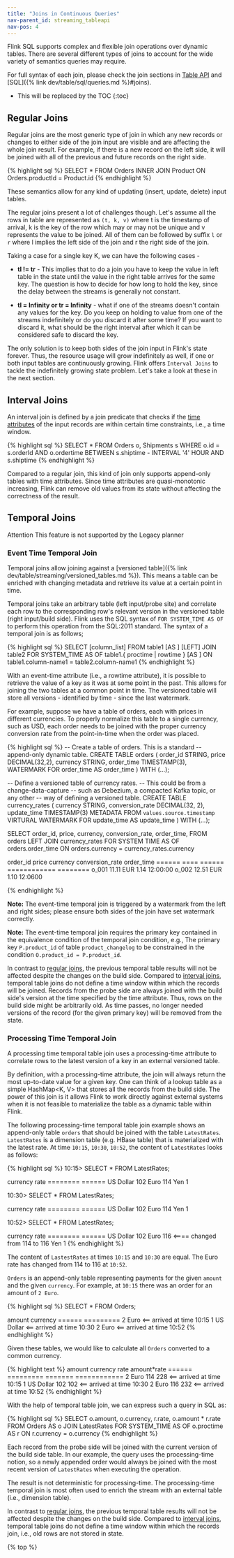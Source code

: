 ```yaml
---
title: "Joins in Continuous Queries"
nav-parent_id: streaming_tableapi
nav-pos: 4
---
```

<!--
Licensed to the Apache Software Foundation (ASF) under one
or more contributor license agreements.  See the NOTICE file
distributed with this work for additional information
regarding copyright ownership.  The ASF licenses this file
to you under the Apache License, Version 2.0 (the
"License"); you may not use this file except in compliance
with the License.  You may obtain a copy of the License at

  http://www.apache.org/licenses/LICENSE-2.0

Unless required by applicable law or agreed to in writing,
software distributed under the License is distributed on an
"AS IS" BASIS, WITHOUT WARRANTIES OR CONDITIONS OF ANY
KIND, either express or implied.  See the License for the
specific language governing permissions and limitations
under the License.
-->

Flink SQL supports complex and flexible join operations over dynamic tables. 
There are several different types of joins to account for the wide variety of semantics queries may require. 

For full syntax of each join, please check the join sections in [Table API](../tableApi.html#joins) and [SQL]({% link dev/table/sql/queries.md %}#joins).

* This will be replaced by the TOC
{:toc}

Regular Joins
-------------

Regular joins are the most generic type of join in which any new records or changes to either side of the join input are visible and are affecting the whole join result.
For example, if there is a new record on the left side, it will be joined with all of the previous and future records on the right side.

{% highlight sql %}
SELECT * FROM Orders
INNER JOIN Product
ON Orders.productId = Product.id
{% endhighlight %}

These semantics allow for any kind of updating (insert, update, delete) input tables.

The regular joins present a lot of challenges though. Let's assume all the rows in table are represented as `(t, k, v)` where t is the timestamp of arrival, k is the key of the row which may or may not be unique and v represents the value to be joined. All of them can be followed by suffix `l` or `r` where l implies the left side of the join and r the right side of the join.

Taking a case for a single key K, we can have the following cases - 
* **tl != tr** - This implies that to do a join you have to keep the value in left table in the state until the value in the right table arrives for the same key. The question is how to decide for how long to hold the key, since the delay between the streams is generally not constant.

* **tl = Infinity or tr = Infinity**  - what if one of the streams doesn't contain any values for the key. Do you keep on holding to value from one of the streams indefinitely or do you discard it after some time? If you want to discard it, what should be the right interval after which it can be considered safe to discard the key.

The only solution is to keep both sides of the join input in Flink's state forever.
Thus, the resource usage will grow indefinitely as well, if one or both input tables are continuously growing. 
Flink offers `Interval Joins` to tackle the indefinitely growing state problem. Let's take a look at these in the next section.

Interval Joins
--------------

An interval join is defined by a join predicate that checks if the [time attributes](time_attributes.html) of the input
records are within certain time constraints, i.e., a time window.

{% highlight sql %}
SELECT *
FROM
  Orders o,
  Shipments s
WHERE o.id = s.orderId AND
      o.ordertime BETWEEN s.shiptime - INTERVAL '4' HOUR AND s.shiptime
{% endhighlight %}

Compared to a regular join, this kind of join only supports append-only tables with time attributes.
Since time attributes are quasi-monotonic increasing, Flink can remove old values from its state without affecting the correctness of the result.

Temporal Joins
--------------
<span class="label label-danger">Attention</span> This feature is not supported by the Legacy planner

### Event Time Temporal Join

Temporal joins allow joining against a [versioned table]({% link dev/table/streaming/versioned_tables.md %}).
This means a table can be enriched with changing metadata and retrieve its value at a certain point in time. 

Temporal joins take an arbitrary table (left input/probe site) and correlate each row to the corresponding row's relevant version in the versioned table (right input/build side). 
Flink uses the SQL syntax of `FOR SYSTEM_TIME AS OF` to perform this operation from the SQL:2011 standard. 
The syntax of a temporal join is as follows;

{% highlight sql %}
SELECT [column_list]
FROM table1 [AS <alias1>]
[LEFT] JOIN table2 FOR SYSTEM_TIME AS OF table1.{ proctime | rowtime } [AS <alias2>]
ON table1.column-name1 = table2.column-name1
{% endhighlight %}

With an event-time attribute (i.e., a rowtime attribute), it is possible to retrieve the value of a key as it was at some point in the past. 
This allows for joining the two tables at a common point in time. 
The versioned table will store all versions - identified by time - since the last watermark. 

For example, suppose we have a table of orders, each with prices in different currencies.
To properly normalize this table to a single currency, such as USD, each order needs to be joined with the proper currency conversion rate from the point-in-time when the order was placed. 

{% highlight sql %}
-- Create a table of orders. This is a standard
-- append-only dynamic table.
CREATE TABLE orders (
    order_id    STRING,
    price       DECIMAL(32,2),
    currency    STRING,
    order_time  TIMESTAMP(3),
    WATERMARK FOR order_time AS order_time
) WITH (...);

-- Define a versioned table of currency rates. 
-- This could be from a change-data-capture
-- such as Debezium, a compacted Kafka topic, or any other
-- way of defining a versioned table. 
CREATE TABLE currency_rates (
    currency STRING,
    conversion_rate DECIMAL(32, 2),
    update_time TIMESTAMP(3) METADATA FROM `values.source.timestamp` VIRTURAL
    WATERMARK FOR update_time AS update_time
) WITH (...);

SELECT 
     order_id,
     price,
     currency,
     conversion_rate,
     order_time,
FROM orders
LEFT JOIN currency_rates FOR SYSTEM TIME AS OF orders.order_time
ON orders.currency = currency_rates.currency

order_id price currency conversion_rate  order_time
====== ==== ======  ============  ========
o_001    11.11  EUR        1.14                    12:00:00
o_002    12.51  EUR        1.10                    12:0600

{% endhighlight %}

**Note:** The event-time temporal join is triggered by a watermark from the left and right sides; please ensure both sides of the join have set watermark correctly.

**Note:** The event-time temporal join requires the primary key contained in the equivalence condition of the temporal join condition, e.g., The primary key `P.product_id` of table `product_changelog` to be constrained in the condition `O.product_id = P.product_id`.

In contrast to [regular joins](#regular-joins), the previous temporal table results will not be affected despite the changes on the build side.
Compared to [interval joins](#interval-joins), temporal table joins do not define a time window within which the records will be joined.
Records from the probe side are always joined with the build side's version at the time specified by the time attribute. Thus, rows on the build side might be arbitrarily old.
As time passes,  no longer needed versions of the record (for the given primary key) will be removed from the state.

### Processing Time Temporal Join

A processing time temporal table join uses a processing-time attribute to correlate rows to the latest version of a key in an external versioned table. 

By definition, with a processing-time attribute, the join will always return the most up-to-date value for a given key. One can think of a lookup table as a simple HashMap<K, V> that stores all the records from the build side.
The power of this join is it allows Flink to work directly against external systems when it is not feasible to materialize the table as a dynamic table within Flink. 

The following processing-time temporal table join example shows an append-only table `orders` that should be joined with the table `LatestRates`.
`LatestRates` is a dimension table (e.g. HBase table) that is materialized with the latest rate. At time `10:15`, `10:30`, `10:52`, the content of `LatestRates` looks as follows:

{% highlight sql %}
10:15> SELECT * FROM LatestRates;

currency   rate
======== ======
US Dollar   102
Euro        114
Yen           1

10:30> SELECT * FROM LatestRates;

currency   rate
======== ======
US Dollar   102
Euro        114
Yen           1

10:52> SELECT * FROM LatestRates;

currency   rate
======== ======
US Dollar   102
Euro        116     <==== changed from 114 to 116
Yen           1
{% endhighlight %}

The content of `LastestRates` at times `10:15` and `10:30` are equal.
The Euro rate has changed from 114 to 116 at `10:52`.

`Orders` is an append-only table representing payments for the given `amount` and the given `currency`.
For example, at `10:15` there was an order for an amount of `2 Euro`.

{% highlight sql %}
SELECT * FROM Orders;

amount currency
====== =========
     2 Euro             <== arrived at time 10:15
     1 US Dollar        <== arrived at time 10:30
     2 Euro             <== arrived at time 10:52
{% endhighlight %}

Given these tables, we would like to calculate all `Orders` converted to a common currency.

{% highlight text %}
amount currency     rate   amount*rate
====== ========= ======= ============
     2 Euro          114          228    <== arrived at time 10:15
     1 US Dollar     102          102    <== arrived at time 10:30
     2 Euro          116          232    <== arrived at time 10:52
{% endhighlight %}


With the help of temporal table join, we can express such a query in SQL as:

{% highlight sql %}
SELECT
  o.amount, o.currency, r.rate, o.amount * r.rate
FROM
  Orders AS o
  JOIN LatestRates FOR SYSTEM_TIME AS OF o.proctime AS r
  ON r.currency = o.currency
{% endhighlight %}

Each record from the probe side will be joined with the current version of the build side table.
In our example, the query uses the processing-time notion, so a newly appended order would always be joined with the most recent version of `LatestRates` when executing the operation.

The result is not deterministic for processing-time.
The processing-time temporal join is most often used to enrich the stream with an external table (i.e., dimension table).

In contrast to [regular joins](#regular-joins), the previous temporal table results will not be affected despite the changes on the build side.
Compared to [interval joins](#interval-joins), temporal table joins do not define a time window within which the records join, i.e., old rows are not stored in state.

{% top %}
